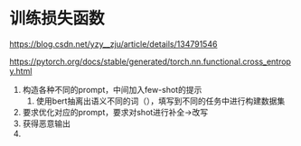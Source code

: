 # 训练损失函数

https://blog.csdn.net/yzy__zju/article/details/134791546

https://pytorch.org/docs/stable/generated/torch.nn.functional.cross_entropy.html

1. 构造各种不同的prompt，中间加入few-shot的提示
    1. 使用bert抽离出语义不同的词（），填写到不同的任务中进行构建数据集
2. 要求优化对应的prompt，要求对shot进行补全→改写
3. 获得恶意输出
4.